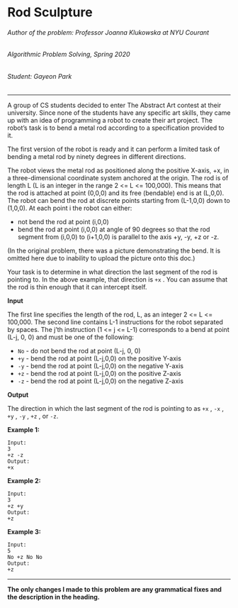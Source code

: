 # Rod Sculpture
###### Author of the problem: Professor Joanna Klukowska at NYU Courant

###### Algorithmic Problem Solving, Spring 2020

###### Student: Gayeon Park

***
A group of CS students decided to enter The Abstract Art contest at their university. Since none of the students have
any specific art skills, they came up with an idea of programming a robot to create their art project. The robot’s task is
to bend a metal rod according to a specification provided to it.

The first version of the robot is ready and it can perform a limited task of bending a metal rod by ninety degrees in
different directions.

The robot views the metal rod as positioned along the positive X-axis, +x, in a three-dimensional coordinate system
anchored at the origin. The rod is of length L (L is an integer in the range 2 <= L <= 100,000). This means that the rod
is attached at point (0,0,0) and its free (bendable) end is at (L,0,0). The robot can bend the rod at discrete points
starting from (L-1,0,0) down to (1,0,0). At each point i the robot can either:

- not bend the rod at point (i,0,0)
- bend the rod at point (i,0,0) at angle of 90 degrees so that the rod segment from (i,0,0) to (i+1,0,0) is parallel to the
axis +y, -y, +z or -z.


(In the original problem, there was a picture demonstrating the bend. It is omitted here due to inability to upload the picture onto this doc.)

Your task is to determine in what direction the last segment of the rod is pointing to. In the above example, that
direction is `+x` . You can assume that the rod is thin enough that it can intercept itself.


**Input**

The first line specifies the length of the rod, L, as an integer 2 <= L <= 100,000. The second line contains L-1
instructions for the robot separated by spaces. The j’th instruction (1 <= j <= L-1) corresponds to a bend at point (L-j, 0,
0) and must be one of the following:

- `No` - do not bend the rod at point (L-j, 0, 0)
- `+y` - bend the rod at point (L-j,0,0) on the positive Y-axis
- `-y` - bend the rod at point (L-j,0,0) on the negative Y-axis
- `+z` - bend the rod at point (L-j,0,0) on the positive Z-axis
- `-z` - bend the rod at point (L-j,0,0) on the negative Z-axis

**Output**

The direction in which the last segment of the rod is pointing to as `+x` , `-x` , `+y` , `-y` , `+z` , or `-z`.


**Example 1:**
```
Input:
3
+z -z
Output:
+x
```

**Example 2:**
```
Input:
3
+z +y
Output:
+z
```

**Example 3:**
```
Input:
5
No +z No No
Output:
+z
```

***
**The only changes I made to this problem are any grammatical fixes and the description in the heading.**
